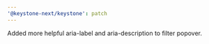 ```yaml
---
'@keystone-next/keystone': patch
---
```


Added more helpful aria-label and aria-description to filter popover.
